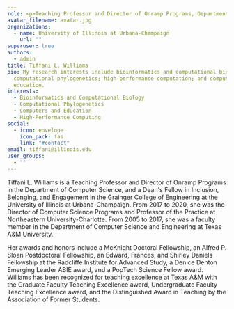 ```yaml
---
role: <p>Teaching Professor and Director of Onramp Programs, Department of Computer Science<p/> <p> Dean's Fellow in Inclusion, Belonging, and Engagement, Grainger College of Engineering </p>
avatar_filename: avatar.jpg
organizations:
  - name: University of Illinois at Urbana-Champaign
    url: ""
superuser: true
authors:
  - admin
title: Tiffani L. Williams
bio: My research interests include bioinformatics and computational biology;
  computational phylogenetics; high-performance computation; and computers and
  education.
interests:
  - Bioinformatics and Computational Biology
  - Computational Phylogenetics
  - Computers and Education
  - High-Performance Computing
social:
  - icon: envelope
    icon_pack: fas
    link: "#contact"
email: tiffani@illinois.edu
user_groups:
  - ""
---
```

Tiffani L. Williams is a Teaching Professor and Director of Onramp Programs in the Department of Computer Science, and a Dean's Fellow in Inclusion, Belonging, and Engagement in the Grainger College of Engineering at the University of Illinois at Urbana-Champaign. From 2017 to 2020, she was the Director of Computer Science Programs and Professor of the Practice at Northeastern University-Charlotte. From 2005 to 2017, she was a faculty member in the Department of Computer Science and Engineering at Texas A&M University. 

Her awards and honors include a McKnight Doctoral Fellowship, an Alfred P. Sloan Postdoctoral Fellowship, an Edward, Frances, and Shirley Daniels Fellowship at the Radcliffe Institute for Advanced Study, a Denice Denton Emerging Leader ABIE award, and a PopTech Science Fellow award. Williams has been recognized for teaching excellence at Texas A&M with the Graduate Faculty Teaching Excellence award, Undergraduate Faculty Teaching Excellence award, and the Distinguished Award in Teaching by the Association of Former Students.
